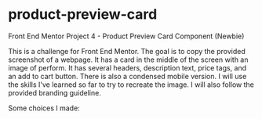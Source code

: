 # product-preview-card
Front End Mentor Project 4 - Product Preview Card Component (Newbie)

This is a challenge for Front End Mentor.  The goal is to copy the provided screenshot of a webpage.  It has a card in the middle of the screen with an image of perform.  It has several headers, description text, price tags, and an add to cart button.  There is also a condensed mobile version.  I will use the skills I've learned so far to try to recreate the image. I will also follow the provided branding guideline.

Some choices I made:
